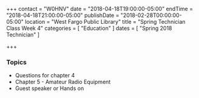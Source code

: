 +++
contact = "W0HNV"
date = "2018-04-18T19:00:00-05:00"
endTime = "2018-04-18T21:00:00-05:00"
publishDate = "2018-02-28T00:00:00-05:00"
location = "West Fargo Public Library"
title = "Spring Technician Class Week 4"
categories = [ "Education" ]
dates = [ "Spring 2018 Technician" ]

+++
### Topics

* Questions for chapter 4
* Chapter 5 - Amateur Radio Equipment
* Guest speaker or Hands on
